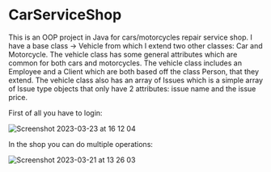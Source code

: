 # CarServiceShop
This is an OOP project in Java for cars/motorcycles repair service shop.
I have a base class -> Vehicle from which I extend two other classes: Car and Motorcycle. The vehicle class has some general attributes which are common
for both cars and motorcycles. The vehicle class includes an Employee and a Client which are both based off the class Person, that they extend. The vehicle
class also has an array of Issues which is a simple array of Issue type objects that only have 2 attributes: issue name and the issue price.

First of all you have to login:

![Screenshot 2023-03-23 at 16 12 04](https://user-images.githubusercontent.com/54707251/227230587-b11bdb8e-bd90-4305-99c6-99e24f569283.png)


In the shop you can do multiple operations:


![Screenshot 2023-03-21 at 13 26 03](https://user-images.githubusercontent.com/54707251/226592685-f5655cad-0eac-40fe-9263-644bcff9c74e.png)
